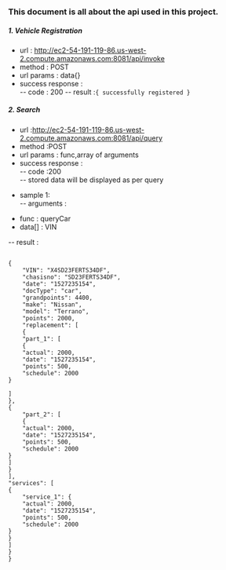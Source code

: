 ### This document is all about the api used in this project.  

##### 1. Vehicle Registration

* url : http://ec2-54-191-119-86.us-west-2.compute.amazonaws.com:8081/api/invoke
* method : POST
*  url params : data{}
* success response :  
-- code : 200 
-- result :`{ successfully registered }`

##### 2. Search

* url :http://ec2-54-191-119-86.us-west-2.compute.amazonaws.com:8081/api/query
*  method :POST
*  url params : func,array of arguments
*  success response :  
-- code :200  
-- stored data will be displayed as per query
- sample 1:  
-- arguments :
*   func : queryCar
*	data[] : VIN  

-- result :

```

{
	"VIN": "X4SD23FERTS34DF",
	"chasisno": "SD23FERTS34DF",
	"date": "1527235154",
	"docType": "car",
	"grandpoints": 4400,
	"make": "Nissan",
	"model": "Terrano",
	"points": 2000,
	"replacement": [
	{
	"part_1": [
	{
	"actual": 2000,
	"date": "1527235154",
	"points": 500,
	"schedule": 2000
}

]
},
{
	"part_2": [
	{
	"actual": 2000,
	"date": "1527235154",
	"points": 500,
	"schedule": 2000
}
]
}
],
"services": [
{
	"service_1": {
	"actual": 2000,
	"date": "1527235154",
	"points": 500,
	"schedule": 2000
} 
}
]
}
}
```
